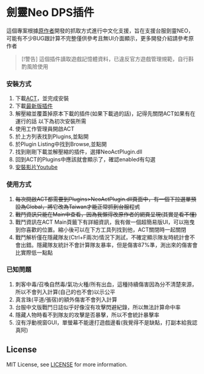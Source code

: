 # 劍靈Neo DPS插件

這個專案根據[原作者](https://github.com/azuradara/neo-act-plugin)開發的抓取方式進行中文化支援，旨在支援台服劍靈NEO，可能有不少BUG跟計算不完整僅供參考且無UI介面顯示，更多開發介紹請參考原作者

>[!警告]
>這個插件讀取遊戲記憶體資料，已違反官方遊戲管理規範，自行斟酌風險使用

### 安裝方式
1. 下載[ACT](https://advancedcombattracker.com/download.php)，並完成安裝
2. 下載[最新版插件](https://github.com/Emagu/neo-act-plugin/releases/latest)
3. 解壓縮並覆蓋掉原本下載的插件(如果下載過的話)，記得先關閉ACT如果有在運行的話
以下為初次安裝所需
4. 使用工作管理員開啟ACT
5. 於上方列表找到Plugins,並點開
6. 於Plugin Listing中找到Browse,並點開
7. 找到剛剛下載並解壓縮的插件，選擇NeoActPlugin.dll
8. 回到ACT的Plugins中應該就會顯示了，確認enabled有勾選
9. [安裝影片Youtube](https://www.youtube.com/watch?v=deu13IIWQys)

### 使用方式
1. ~~每次開啟ACT都需要到Plugins>NeoActPlugin.dll頁面中，有一個下拉選單預設為Global，將它改為Taiwan才能正常抓到台服程式~~
2. ~~戰鬥資訊只能在Main中查看，因為我懶得改原作者的網頁呈現(其實是看不懂)~~
3. 戰鬥資訊在ACT Main頁籤下有詳細資訊，我有做一個超簡易版UI，可以拖曳到你喜歡的位置。縮小後可以在下方工具列找到他，ACT關閉時一起關閉
4. 戰鬥解析僅在隱藏隊友(Ctrl+F兩次)情況下測試，不確定顯示隊友時統計會不會出錯。隱藏隊友統計不會計算隊友暴率，但是傷害87%準，測出來的傷害會比實際低一點點

### 已知問題
1. 刺客中毒/召喚自然毒/氣功火種/所有出血，這種持續傷害因為分不清楚來源，所以不會列入計算(自己的也不會)以示公平
2. 真言珠(平道/張宿)的額外傷害不會列入計算
3. 台服中文版戰鬥日誌似乎好像沒有攻擊閃避紀錄，所以無法計算命中率
4. 隱藏人物時看不到隊友的攻擊是否暴擊，所以不會統計暴擊率
5. 沒有浮動視窗GUI，單螢幕不能邊打遊戲邊看(我覺得不是缺點，打副本給我認真阿)

## License

MIT License, see [LICENSE](LICENSE) for more information.
